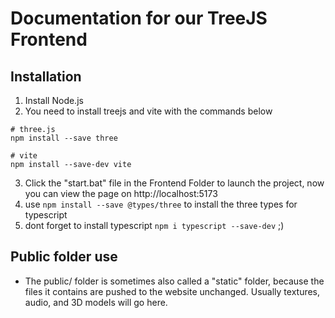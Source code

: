# Documentation for our TreeJS Frontend

## Installation
1. Install Node.js
2. You need to install treejs and vite with the commands below
```console
# three.js
npm install --save three

# vite
npm install --save-dev vite
```
3. Click the "start.bat" file in the Frontend Folder to launch the project, now you can view the page on http://localhost:5173
4. use ```npm install --save @types/three``` to install the three types for typescript
5. dont forget to install typescript ```npm i typescript --save-dev``` ;)

## Public folder use
- The public/ folder is sometimes also called a "static" folder, because the files it contains are pushed to the website unchanged. Usually textures, audio, and 3D models will go here.
